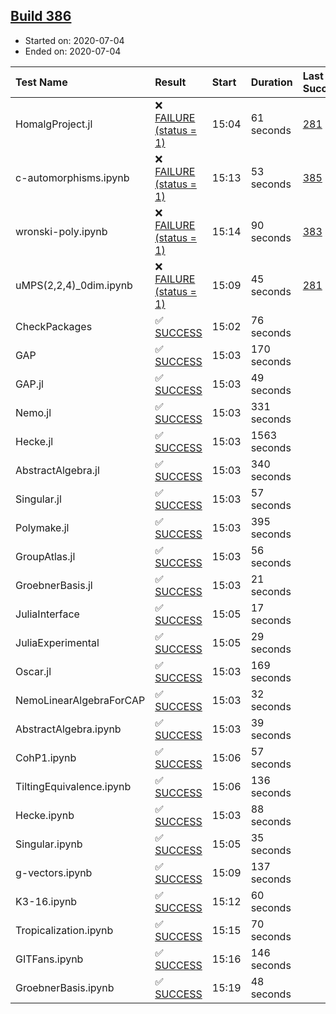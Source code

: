 ## [Build 386](https://oscarci.mathematik.uni-kl.de/job/oscar-stable/386/)

* Started on: 2020-07-04
* Ended on: 2020-07-04

| Test Name    | Result | Start | Duration | Last Success | First Failure |
|:-------------|:-------|:------|:---------|:-------------|:--------------|
| HomalgProject.jl | ❌ [FAILURE (status = 1)](https://oscarci.mathematik.uni-kl.de/job/oscar-stable/386/artifact/logs/build-386/HomalgProject.jl.log) | 15:04 | 61 seconds | [281](https://oscarci.mathematik.uni-kl.de/job/oscar-stable/281/) | [282](https://oscarci.mathematik.uni-kl.de/job/oscar-stable/282/) |
| c-automorphisms.ipynb | ❌ [FAILURE (status = 1)](https://oscarci.mathematik.uni-kl.de/job/oscar-stable/386/artifact/logs/build-386/c-automorphisms.ipynb.log) | 15:13 | 53 seconds | [385](https://oscarci.mathematik.uni-kl.de/job/oscar-stable/385/) | [386](https://oscarci.mathematik.uni-kl.de/job/oscar-stable/386/) |
| wronski-poly.ipynb | ❌ [FAILURE (status = 1)](https://oscarci.mathematik.uni-kl.de/job/oscar-stable/386/artifact/logs/build-386/wronski-poly.ipynb.log) | 15:14 | 90 seconds | [383](https://oscarci.mathematik.uni-kl.de/job/oscar-stable/383/) | [384](https://oscarci.mathematik.uni-kl.de/job/oscar-stable/384/) |
| uMPS(2,2,4)_0dim.ipynb | ❌ [FAILURE (status = 1)](https://oscarci.mathematik.uni-kl.de/job/oscar-stable/386/artifact/logs/build-386/uMPS-2-2-4-_0dim.ipynb.log) | 15:09 | 45 seconds | [281](https://oscarci.mathematik.uni-kl.de/job/oscar-stable/281/) | [282](https://oscarci.mathematik.uni-kl.de/job/oscar-stable/282/) |
| CheckPackages | ✅ [SUCCESS](https://oscarci.mathematik.uni-kl.de/job/oscar-stable/386/artifact/logs/build-386/CheckPackages.log) | 15:02 | 76 seconds |  |  |
| GAP | ✅ [SUCCESS](https://oscarci.mathematik.uni-kl.de/job/oscar-stable/386/artifact/logs/build-386/GAP.log) | 15:03 | 170 seconds |  |  |
| GAP.jl | ✅ [SUCCESS](https://oscarci.mathematik.uni-kl.de/job/oscar-stable/386/artifact/logs/build-386/GAP.jl.log) | 15:03 | 49 seconds |  |  |
| Nemo.jl | ✅ [SUCCESS](https://oscarci.mathematik.uni-kl.de/job/oscar-stable/386/artifact/logs/build-386/Nemo.jl.log) | 15:03 | 331 seconds |  |  |
| Hecke.jl | ✅ [SUCCESS](https://oscarci.mathematik.uni-kl.de/job/oscar-stable/386/artifact/logs/build-386/Hecke.jl.log) | 15:03 | 1563 seconds |  |  |
| AbstractAlgebra.jl | ✅ [SUCCESS](https://oscarci.mathematik.uni-kl.de/job/oscar-stable/386/artifact/logs/build-386/AbstractAlgebra.jl.log) | 15:03 | 340 seconds |  |  |
| Singular.jl | ✅ [SUCCESS](https://oscarci.mathematik.uni-kl.de/job/oscar-stable/386/artifact/logs/build-386/Singular.jl.log) | 15:03 | 57 seconds |  |  |
| Polymake.jl | ✅ [SUCCESS](https://oscarci.mathematik.uni-kl.de/job/oscar-stable/386/artifact/logs/build-386/Polymake.jl.log) | 15:03 | 395 seconds |  |  |
| GroupAtlas.jl | ✅ [SUCCESS](https://oscarci.mathematik.uni-kl.de/job/oscar-stable/386/artifact/logs/build-386/GroupAtlas.jl.log) | 15:03 | 56 seconds |  |  |
| GroebnerBasis.jl | ✅ [SUCCESS](https://oscarci.mathematik.uni-kl.de/job/oscar-stable/386/artifact/logs/build-386/GroebnerBasis.jl.log) | 15:03 | 21 seconds |  |  |
| JuliaInterface | ✅ [SUCCESS](https://oscarci.mathematik.uni-kl.de/job/oscar-stable/386/artifact/logs/build-386/JuliaInterface.log) | 15:05 | 17 seconds |  |  |
| JuliaExperimental | ✅ [SUCCESS](https://oscarci.mathematik.uni-kl.de/job/oscar-stable/386/artifact/logs/build-386/JuliaExperimental.log) | 15:05 | 29 seconds |  |  |
| Oscar.jl | ✅ [SUCCESS](https://oscarci.mathematik.uni-kl.de/job/oscar-stable/386/artifact/logs/build-386/Oscar.jl.log) | 15:03 | 169 seconds |  |  |
| NemoLinearAlgebraForCAP | ✅ [SUCCESS](https://oscarci.mathematik.uni-kl.de/job/oscar-stable/386/artifact/logs/build-386/NemoLinearAlgebraForCAP.log) | 15:03 | 32 seconds |  |  |
| AbstractAlgebra.ipynb | ✅ [SUCCESS](https://oscarci.mathematik.uni-kl.de/job/oscar-stable/386/artifact/logs/build-386/AbstractAlgebra.ipynb.log) | 15:03 | 39 seconds |  |  |
| CohP1.ipynb | ✅ [SUCCESS](https://oscarci.mathematik.uni-kl.de/job/oscar-stable/386/artifact/logs/build-386/CohP1.ipynb.log) | 15:06 | 57 seconds |  |  |
| TiltingEquivalence.ipynb | ✅ [SUCCESS](https://oscarci.mathematik.uni-kl.de/job/oscar-stable/386/artifact/logs/build-386/TiltingEquivalence.ipynb.log) | 15:06 | 136 seconds |  |  |
| Hecke.ipynb | ✅ [SUCCESS](https://oscarci.mathematik.uni-kl.de/job/oscar-stable/386/artifact/logs/build-386/Hecke.ipynb.log) | 15:03 | 88 seconds |  |  |
| Singular.ipynb | ✅ [SUCCESS](https://oscarci.mathematik.uni-kl.de/job/oscar-stable/386/artifact/logs/build-386/Singular.ipynb.log) | 15:05 | 35 seconds |  |  |
| g-vectors.ipynb | ✅ [SUCCESS](https://oscarci.mathematik.uni-kl.de/job/oscar-stable/386/artifact/logs/build-386/g-vectors.ipynb.log) | 15:09 | 137 seconds |  |  |
| K3-16.ipynb | ✅ [SUCCESS](https://oscarci.mathematik.uni-kl.de/job/oscar-stable/386/artifact/logs/build-386/K3-16.ipynb.log) | 15:12 | 60 seconds |  |  |
| Tropicalization.ipynb | ✅ [SUCCESS](https://oscarci.mathematik.uni-kl.de/job/oscar-stable/386/artifact/logs/build-386/Tropicalization.ipynb.log) | 15:15 | 70 seconds |  |  |
| GITFans.ipynb | ✅ [SUCCESS](https://oscarci.mathematik.uni-kl.de/job/oscar-stable/386/artifact/logs/build-386/GITFans.ipynb.log) | 15:16 | 146 seconds |  |  |
| GroebnerBasis.ipynb | ✅ [SUCCESS](https://oscarci.mathematik.uni-kl.de/job/oscar-stable/386/artifact/logs/build-386/GroebnerBasis.ipynb.log) | 15:19 | 48 seconds |  |  |
